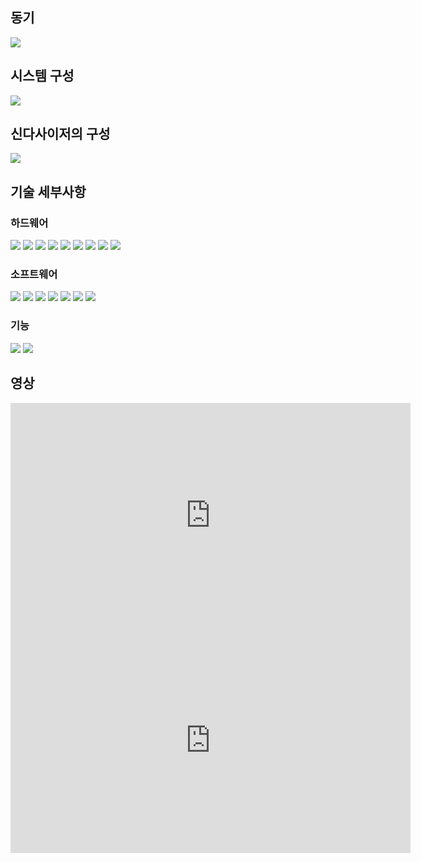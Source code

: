 ## 동기
![](pics/slide3.PNG)

## 시스템 구성
![](pics/슬라이드4.PNG)

## 신다사이저의 구성
![](pics/슬라이드5.PNG)

## 기술 세부사항
### 하드웨어
![](pics/슬라이드9.PNG)
![](pics/슬라이드10.PNG)
![](pics/슬라이드11.PNG)
![](pics/슬라이드12.PNG)
![](pics/슬라이드13.PNG)
![](pics/슬라이드14.PNG)
![](pics/슬라이드15.PNG)
![](pics/슬라이드16.PNG)
![](pics/슬라이드17.PNG)

### 소프트웨어
![](pics/슬라이드20.PNG)
![](pics/슬라이드21.PNG)
![](pics/슬라이드22.PNG)
![](pics/슬라이드23.PNG)
![](pics/슬라이드24.PNG)
![](pics/슬라이드25.PNG)
![](pics/슬라이드26.PNG)

### 기능
![](pics/슬라이드28.PNG)
![](pics/슬라이드29.PNG)

## 영상

<iframe width="640" height="360" src="https://www.youtube.com/embed/AMejLA61EGs" frameborder="0" allowfullscreen></iframe>

<iframe width="640" height="360" src="https://www.youtube.com/embed/s74J_ezt0MM" frameborder="0" allowfullscreen></iframe>

